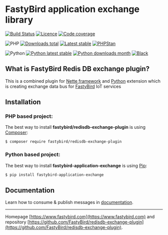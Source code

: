 # FastyBird application exchange library

[![Build Status](https://badgen.net/github/checks/FastyBird/application-exchange/master?cache=300&style=flast-square)](https://github.com/FastyBird/application-exchange/actions)
[![Licence](https://badgen.net/github/license/FastyBird/application-exchange?cache=300&style=flast-square)](https://github.com/FastyBird/application-exchange/blob/master/LICENSE.md)
[![Code coverage](https://badgen.net/coveralls/c/github/FastyBird/application-exchange?cache=300&style=flast-square)](https://coveralls.io/r/FastyBird/application-exchange)

![PHP](https://badgen.net/packagist/php/FastyBird/application-exchange?cache=300&style=flast-square)
[![Downloads total](https://badgen.net/packagist/dt/FastyBird/application-exchange?cache=300&style=flast-square)](https://packagist.org/packages/FastyBird/application-exchange)
[![Latest stable](https://badgen.net/packagist/v/FastyBird/application-exchange/latest?cache=300&style=flast-square)](https://packagist.org/packages/FastyBird/application-exchange)
[![PHPStan](https://img.shields.io/badge/PHPStan-enabled-brightgreen.svg?style=flat-square)](https://github.com/phpstan/phpstan)

![Python](https://badgen.net/pypi/python/fastybird-application-exchange?cache=300&style=flat-square)
[![Python latest stable](https://badgen.net/pypi/v/fastybird-application-exchange?cache=300&style=flat-square)](https://pypi.org/project/fastybird-application-exchange/)
[![Python downloads month](https://img.shields.io/pypi/dm/fastybird-application-exchange?cache=300&style=flat-square)](https://pypi.org/project/fastybird-application-exchange/)
[![Black](https://img.shields.io/badge/black-enabled-brightgreen.svg?style=flat-square)](https://github.com/psf/black)

## What is FastyBird Redis DB exchange plugin?

This is a combined plugin for [Nette framework](https://nette.org) and [Python](https://www.python.org) extension which is creating exchange data bus for [FastyBird](https://www.fastybird.com) IoT services

## Installation

### PHP based project:

The best way to install **fastybird/redisdb-exchange-plugin** is using [Composer](http://getcomposer.org/):

```sh
$ composer require fastybird/redisdb-exchange-plugin
```

### Python based project:

The best way to install **fastybird-application-exchange** is using [Pip](https://pip.pypa.io/en/stable/):

```sh
$ pip install fastybird-application-exchange
```

## Documentation

Learn how to consume & publish messages in [documentation](https://github.com/FastyBird/redisdb-exchange-plugin/blob/master/.docs/en/index.md).

***
Homepage [https://www.fastybird.com](https://www.fastybird.com) and repository [https://github.com/FastyBird/redisdb-exchange-plugin](https://github.com/FastyBird/redisdb-exchange-plugin).
